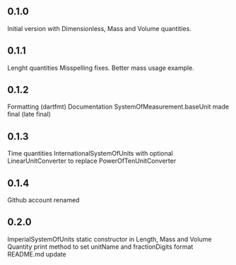 ## 0.1.0
Initial version with Dimensionless, Mass and Volume quantities.

## 0.1.1
Lenght quantities
Misspelling fixes.
Better mass usage example.

## 0.1.2
Formatting (dartfmt)
Documentation
SystemOfMeasurement.baseUnit made final (late final)

## 0.1.3
Time quantities
InternationalSystemOfUnits with optional LinearUnitConverter to replace PowerOfTenUnitConverter

## 0.1.4
Github account renamed

## 0.2.0
ImperialSystemOfUnits static constructor in Length, Mass and Volume
Quantity print method to set unitName and fractionDigits format
README.md update